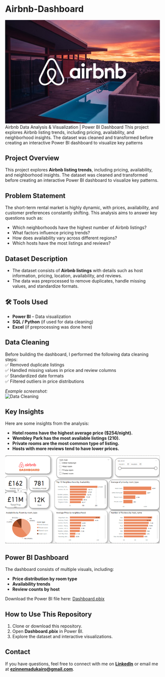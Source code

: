 # Airbnb-Dashboard
![AirBnb](image-airbnb.jpg) 
 Airbnb Data Analysis &amp; Visualization | Power BI Dashboard This project explores Airbnb listing trends, including pricing, availability, and neighborhood insights. The dataset was cleaned and transformed before creating an interactive Power BI dashboard to visualize key patterns

## Project Overview  
This project explores **Airbnb listing trends**, including pricing, availability, and neighborhood insights. The dataset was cleaned and transformed before creating an interactive Power BI dashboard to visualize key patterns.

##  Problem Statement  
The short-term rental market is highly dynamic, with prices, availability, and customer preferences constantly shifting. This analysis aims to answer key questions such as:
- Which neighborhoods have the highest number of Airbnb listings?
- What factors influence pricing trends?
- How does availability vary across different regions?
- Which hosts have the most listings and reviews?

## Dataset Description  
- The dataset consists of **Airbnb listings** with details such as host information, pricing, location, availability, and reviews.
- The data was preprocessed to remove duplicates, handle missing values, and standardize formats.

## 🛠 Tools Used  
- **Power BI** – Data visualization
- **SQL / Python** (if used for data cleaning)
- **Excel** (if preprocessing was done here)
  

## Data Cleaning 
Before building the dashboard, I performed the following data cleaning steps:  
✅ Removed duplicate listings  
✅ Handled missing values in price and review columns  
✅ Standardized date formats  
✅ Filtered outliers in price distributions  

*Example screenshot:*  
![Data Cleaning](images/data_cleaning.png)  

## Key Insights 
Here are some insights from the analysis:  
- **Hotel rooms have the highest average price ($254/night).**  
- **Wembley Park has the most available listings (210).**  
- **Private rooms are the most common type of listing.**  
- **Hosts with more reviews tend to have lower prices.**  
  
![Insights](airbnb.png)  

## Power BI Dashboard   
The dashboard consists of multiple visuals, including:  
- **Price distribution by room type**  
- **Availability trends**  
- **Review counts by host**  

Download the Power BI file here: [Dashboard.pbix](AirBNB.pbix)  

## How to Use This Repository   
1. Clone or download this repository.  
2. Open **Dashboard.pbix** in Power BI.  
3. Explore the dataset and interactive visualizations.  

## Contact   
If you have questions, feel free to connect with me on **[LinkedIn](https://www.linkedin.com/in/ezinneesther/)** or email me at **ezinnemadukairo@gmail.com**.  

